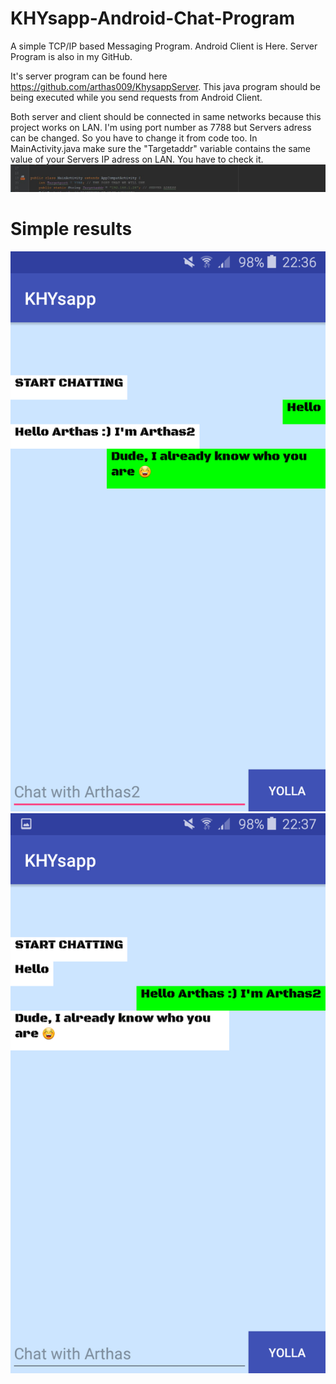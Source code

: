 # KHYsapp-Android-Chat-Program
A simple TCP/IP based Messaging Program. Android Client is Here. Server Program is also in my GitHub.

It's server program can be found here https://github.com/arthas009/KhysappServer. This java program should be being executed while you send requests from Android Client.

Both server and client should be connected in same networks because this project works on LAN. I'm using port number as 7788 but Servers adress can be changed. So you have to change it from code too.
In MainActivity.java make sure the "Targetaddr" variable contains the same value of your Servers IP adress on LAN. You have to check it.
![alt text](https://github.com/arthas009/KHYsapp-Android-Chat-Program/blob/master/guidance/serveradress.JPG)


# Simple results
![alt text](https://github.com/arthas009/KHYsapp-Android-Chat-Program/blob/master/guidance/fromArthas.png)
![alt text](https://github.com/arthas009/KHYsapp-Android-Chat-Program/blob/master/guidance/toArthas2.png)
